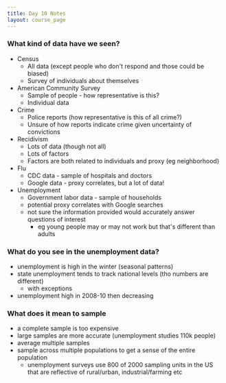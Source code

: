 ```yaml
---
title: Day 10 Notes
layout: course_page
---
```


### What kind of data have we seen?
- Census
  - All data (except people who don't respond and those could be biased)
  - Survey of individuals about themselves
- American Community Survey
  - Sample of people - how representative is this?
  - Individual data
- Crime
  - Police reports (how representative is this of all crime?)
  - Unsure of how reports indicate crime given uncertainty of convictions
- Recidivism
  - Lots of data (though not all)
  - Lots of factors
  - Factors are both related to individuals and proxy (eg neighborhood)
- Flu
  - CDC data - sample of hospitals and doctors
  - Google data - proxy correlates, but a lot of data!
- Unemployment
  - Government labor data - sample of households
  - potential proxy correlates with Google searches
  - not sure the information provided would accurately answer questions of interest
    - eg young people may or may not work but that's different than adults

### What do you see in the unemployment data?
- unemployment is high in the winter (seasonal patterns)
- state unemployment tends to track national levels (tho numbers are different)
  - with exceptions
- unemployment high in 2008-10 then decreasing

### What does it mean to sample
- a complete sample is too expensive
- large samples are more accurate (unemployment studies 110k people)
- average multiple samples
- sample across multiple populations to get a sense of the entire population
  - unemployment surveys use 800 of 2000 sampling units in the US that are reflective of rural/urban, industrial/farming etc
